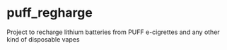 # puff_regharge
Project to recharge lithium batteries from PUFF e-cigrettes and any other kind of disposable vapes
